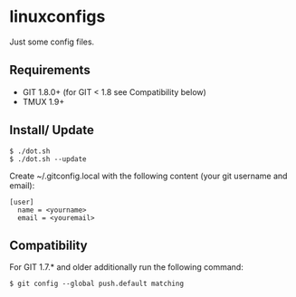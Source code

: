 linuxconfigs
============

Just some config files.

## Requirements
- GIT 1.8.0+ (for GIT < 1.8 see Compatibility below)
- TMUX 1.9+

## Install/ Update
```shell
$ ./dot.sh
$ ./dot.sh --update
```

Create ~/.gitconfig.local with the following content (your git username and email):
```
[user]
  name = <yourname>
  email = <youremail>
```

## Compatibility
For GIT 1.7.* and older additionally run the following command:
```shell
$ git config --global push.default matching
```
